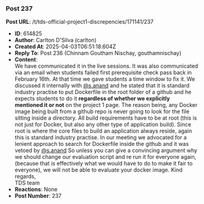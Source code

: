 ### Post 237
**Post URL**: /t/tds-official-project1-discrepencies/171141/237
- **ID**: 614825
- **Author**: Carlton D'Silva (carlton)
- **Created At**: 2025-04-03T06:51:18.604Z
- **Reply To**: Post 236 (Chinnam Goutham Nischay, gouthamnischay)
- **Content**:  
  We have communicated it in the live sessions. It was also communicated via an email when students failed first prerequisite check pass back in February 16th. At that time we gave students a time window to fix it.
We discussed it internally with <a class="mention" href="/u/s.anand">@s.anand</a> and he stated that it is standard industry practise to put Dockerfile in the root folder of a github and he expects students to do it <strong>regardless of whether we explicitly mentioned it or not</strong> on the project 1 page. The reason being, any Docker image being built from a github repo is never going to look for the file sitting inside a directory. All build requirements have to be at root (this is not just for Docker, but also any other type of application build). Since root is where the core files to build an application always reside, again this is standard industry practise.
In our meeting we advocated for a lenient approach to search for Dockerfile inside the github and it was vetoed by <a class="mention" href="/u/s.anand">@s.anand</a>
So unless you can give a convincing argument why we should change our evaluation script and re run it for everyone again, (because that is effectively what we would have to do to make it fair to everyone), we will not be able to evaluate your docker image.
Kind regards,<br>
TDS team
- **Reactions**: None
- **Post Number**: 237

